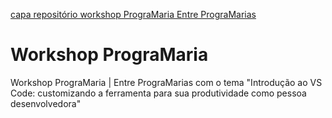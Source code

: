 [capa repositório workshop PrograMaria Entre PrograMarias](https://www.anamaria.dev.br/workshop-programaria/entre-programarias.png)

# Workshop PrograMaria

Workshop PrograMaria | Entre PrograMarias com o tema "Introdução ao VS Code: customizando a ferramenta para sua produtividade como pessoa desenvolvedora"
